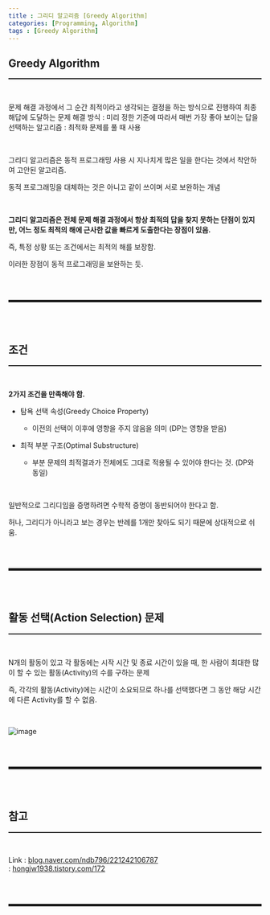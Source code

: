 ```yaml
---
title : 그리디 알고리즘 [Greedy Algorithm]
categories: [Programming, Algorithm]
tags : [Greedy Algorithm]
---
```


## Greedy Algorithm
<hr style="border-top: 1px solid;"><br>

문제 해결 과정에서 그 순간 최적이라고 생각되는 결정을 하는 방식으로 진행하여 최종 해답에 도달하는 문제 해결 방식
: 미리 정한 기준에 따라서 매번 가장 좋아 보이는 답을 선택하는 알고리즘
: 최적화 문제를 풀 때 사용

<br>

그리디 알고리즘은 동적 프로그래밍 사용 시 지나치게 많은 일을 한다는 것에서 착안하여 고안된 알고리즘. 

동적 프로그래밍을 대체하는 것은 아니고 같이 쓰이며 서로 보완하는 개념

<br>

**그리디 알고리즘은 전체 문제 해결 과정에서 항상 최적의 답을 찾지 못하는 단점이 있지만, 어느 정도 최적의 해에 근사한 값을 빠르게 도출한다는 장점이 있음.**

즉, 특정 상황 또는 조건에서는 최적의 해를 보장함. 

이러한 장점이 동적 프로그래밍을 보완하는 듯.

<br><br>
<hr style="border: 2px solid;">
<br><br>

## 조건
<hr style="border-top: 1px solid;"><br>

**2가지 조건을 만족해야 함.**  

+ 탐욕 선택 속성(Greedy Choice Property)
  + 이전의 선택이 이후에 영향을 주지 않음을 의미 (DP는 영향을 받음)

+ 최적 부분 구조(Optimal Substructure)
  + 부분 문제의 최적결과가 전체에도 그대로 적용될 수 있어야 한다는 것. (DP와 동일)

<br>

일반적으로 그리디임을 증명하려면 수학적 증명이 동반되어야 한다고 함.

허나, 그리디가 아니라고 보는 경우는 반례를 1개만 찾아도 되기 때문에 상대적으로 쉬움.

<br><br>
<hr style="border: 2px solid;">
<br><br>

## 활동 선택(Action Selection) 문제
<hr style="border-top: 1px solid;"><br>

N개의 활동이 있고 각 활동에는 시작 시간 및 종료 시간이 있을 때, 한 사람이 최대한 많이 할 수 있는 활동(Activity)의 수를 구하는 문제

즉, 각각의 활동(Activity)에는 시간이 소요되므로 하나를 선택했다면 그 동안 해당 시간에 다른 Activity를 할 수 없음.

<br>

![image](https://user-images.githubusercontent.com/52172169/165762111-4e8767a8-136e-4b39-b5d7-0a687093514e.png)

<br><br>
<hr style="border: 2px solid;">
<br><br>

## 참고
<hr style="border-top: 1px solid;"><br>

Link 
: <a href="https://blog.naver.com/ndb796/221242106787" target="_blank">blog.naver.com/ndb796/221242106787</a>  
: <a href="https://hongjw1938.tistory.com/172" target="_blank">hongjw1938.tistory.com/172</a>

<br><br>
<hr style="border: 2px solid;">
<br><br>
